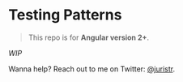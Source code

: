 # Testing Patterns

> This repo is for **Angular version 2+**.

_WIP_

Wanna help? Reach out to me on Twitter: [@juristr](https://twitter.com/juristr).